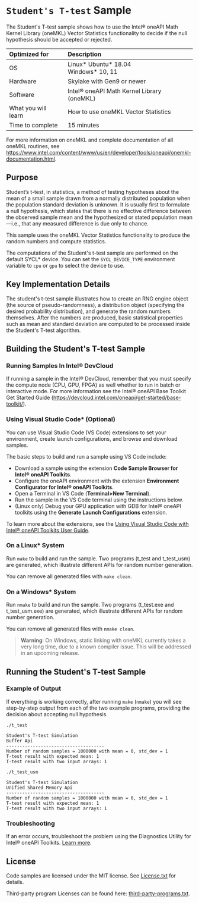 # `Student's T-test` Sample
The Student's T-test sample shows how to use the Intel® oneAPI Math Kernel Library (oneMKL) Vector Statistics functionality to decide if the null hypothesis should be accepted or rejected.

| Optimized for       | Description
|:---                 |:---
| OS                  | Linux* Ubuntu* 18.04 <br> Windows* 10, 11
| Hardware            | Skylake with Gen9 or newer
| Software            | Intel® oneAPI Math Kernel Library (oneMKL)
| What you will learn | How to use oneMKL Vector Statistics
| Time to complete    | 15 minutes

For more information on oneMKL and complete documentation of all oneMKL routines, see https://www.intel.com/content/www/us/en/developer/tools/oneapi/onemkl-documentation.html.

## Purpose

Student’s t-test, in statistics, a method of testing hypotheses about the mean of a small sample drawn from a normally distributed population when the population standard deviation is unknown. It is usually first to formulate a null hypothesis, which states that there is no effective difference between the observed sample mean and the hypothesized or stated population mean—i.e., that any measured difference is due only to chance.

This sample uses the oneMKL Vector Statistics functionality to produce the random numbers and compute statistics.

The computations of the Student's t-test sample are performed on the default SYCL* device. You can set the `SYCL_DEVICE_TYPE` environment variable to `cpu` or `gpu` to select the device to use.


## Key Implementation Details

The student's t-test sample illustrates how to create an RNG engine object (the source of pseudo-randomness), a distribution object (specifying the desired probability distribution), and generate the random numbers themselves. After the numbers are produced, basic statistical properties such as mean and standard deviation are computed to be processed inside the Student's T-test algorithm.

## Building the Student's T-test Sample

### Running Samples In Intel® DevCloud
If running a sample in the Intel® DevCloud, remember that you must specify the compute node (CPU, GPU, FPGA) as well whether to run in batch or interactive mode. For more information see the Intel® oneAPI Base Toolkit Get Started Guide (https://devcloud.intel.com/oneapi/get-started/base-toolkit/).

### Using Visual Studio Code*  (Optional)

You can use Visual Studio Code (VS Code) extensions to set your environment, create launch configurations,
and browse and download samples.

The basic steps to build and run a sample using VS Code include:
 - Download a sample using the extension **Code Sample Browser for Intel® oneAPI Toolkits**.
 - Configure the oneAPI environment with the extension **Environment Configurator for Intel® oneAPI Toolkits**.
 - Open a Terminal in VS Code (**Terminal>New Terminal**).
 - Run the sample in the VS Code terminal using the instructions below.
 - (Linux only) Debug your GPU application with GDB for Intel® oneAPI toolkits using the **Generate Launch Configurations** extension.

To learn more about the extensions, see the
[Using Visual Studio Code with Intel® oneAPI Toolkits User Guide](https://www.intel.com/content/www/us/en/develop/documentation/using-vs-code-with-intel-oneapi/top.html).


### On a Linux* System
Run `make` to build and run the sample. Two programs (t_test and t_test_usm) are generated, which illustrate different APIs for random number generation.

You can remove all generated files with `make clean`.

### On a Windows* System
Run `nmake` to build and run the sample. Two programs (t_test.exe and t_test_usm.exe) are generated, which illustrate different APIs for random number generation.

You can remove all generated files with `nmake clean`.

> **Warning**: On Windows, static linking with oneMKL currently takes a very long time, due to a known compiler issue. This will be addressed in an upcoming release.

## Running the Student's T-test Sample
### Example of Output
If everything is working correctly, after running `make` (`nmake`) you will see step-by-step output from each of the two example programs, providing the decision about accepting null hypothesis.
```
./t_test

Student's T-test Simulation
Buffer Api
-------------------------------------
Number of random samples = 1000000 with mean = 0, std_dev = 1
T-test result with expected mean: 1
T-test result with two input arrays: 1

./t_test_usm

Student's T-test Simulation
Unified Shared Memory Api
-------------------------------------
Number of random samples = 1000000 with mean = 0, std_dev = 1
T-test result with expected mean: 1
T-test result with two input arrays: 1
```

### Troubleshooting
If an error occurs, troubleshoot the problem using the Diagnostics Utility for Intel® oneAPI Toolkits.
[Learn more](https://www.intel.com/content/www/us/en/develop/documentation/diagnostic-utility-user-guide/top.html).

## License
Code samples are licensed under the MIT license. See [License.txt](https://github.com/oneapi-src/oneAPI-samples/blob/master/License.txt) for details.

Third-party program Licenses can be found here: [third-party-programs.txt](https://github.com/oneapi-src/oneAPI-samples/blob/master/third-party-programs.txt).